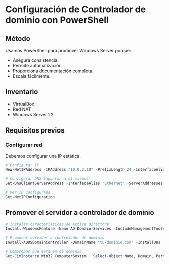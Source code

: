 # Configuración de Controlador de dominio con PowerShell

## Método
Usamos PowerShell para promover Windows Server porque:
- Asegura consistencia.
- Permite automatización.
- Proporciona documentación completa.
- Escala fácilmente.

## Inventario
- VirtualBox
- Red NAT
- Windows Server 22

## Requisitos previos

### Configurar red
Debemos configurar una IP estática. 

```powershell
# Configurar IP
New-NetIPAddress -IPAddress "10.0.2.10" -PrefixLength 24 -InterfaceAlias "Ethernet" -DefaultGateway "10.0.2.2"
````
```powershell
# Configurar DNS (apuntar a sí mismo)
Set-DnsClientServerAddress -InterfaceAlias "Ethernet" -ServerAddresses "10.0.2.2"
````
```powershell
# Ver IP configurada
Get-NetIPConfiguration
```

## Promover el servidor a controlador de dominio

```powershell
# Instalar características de Active Directory
Install-WindowsFeature -Name AD-Domain-Services -IncludeManagementTools
```
```powershell
# Promover servidor a controlador de dominio
Install-ADDSDomainController -DomainName "tu-dominio.com" -InstallDns
```
```powershell
# Comprobar que está en el dominio
Get-CimInstance Win32_ComputerSystem | Select-Object Name, Domain, PartOfDomain
```

